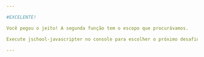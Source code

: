 ```yaml
---

#EXCELENTE!

Você pegou o jeito! A segunda função tem o escopo que procurávamos.

Execute jschool-javascripter no console para escolher o próximo desafio.

---
```

